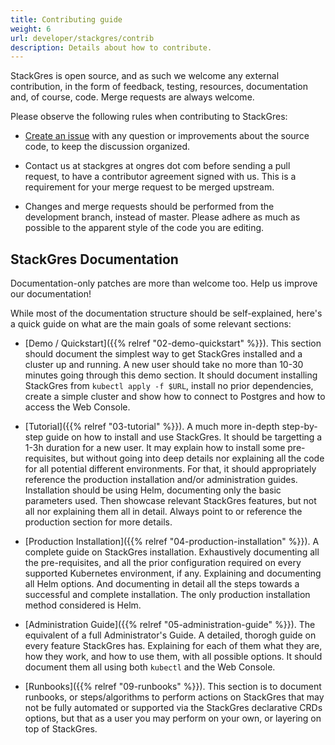```yaml
---
title: Contributing guide
weight: 6
url: developer/stackgres/contrib
description: Details about how to contribute.
---
```


StackGres is open source, and as such we welcome any external contribution, in the form of feedback, testing, resources,
 documentation and, of course, code. Merge requests are always welcome.

Please observe the following rules when contributing to StackGres:

* [Create an issue](https://gitlab.com/ongresinc/stackgres/issues/new) with any question or improvements about the source
 code, to keep the discussion organized.

* Contact us at stackgres at ongres dot com before sending a pull request, to have a contributor agreement signed with us.
 This is a requirement for your merge request to be merged upstream.

* Changes and merge requests should be performed from the development branch, instead of master. Please adhere as much
 as possible to the apparent style of the code you are editing.


## StackGres Documentation

Documentation-only patches are more than welcome too. Help us improve our documentation!

While most of the documentation structure should be self-explained, here's a quick guide on what are the main goals of
some relevant sections:

* [Demo / Quickstart]({{% relref "02-demo-quickstart" %}}). This section should document the simplest way to get
  StackGres installed and a cluster up and running. A new user should take no more than 10-30 minutes going through this
  demo section. It should document installing StackGres from `kubectl apply -f $URL`, install no prior dependencies,
  create a simple cluster and show how to connect to Postgres and how to access the Web Console.

* [Tutorial]({{% relref "03-tutorial" %}}). A much more in-depth step-by-step guide on how to install and use StackGres.
  It should be targetting a 1-3h duration for a new user. It may explain how to install some pre-requisites, but without
  going into deep details nor explaining all the code for all potential different environments. For that, it should
  appropriately reference the production installation and/or administration guides. Installation should be using Helm,
  documenting only the basic parameters used. Then showcase relevant StackGres features, but not all nor explaining them
  all in detail. Always point to or reference the production section for more details.

* [Production Installation]({{% relref "04-production-installation" %}}). A complete guide on StackGres installation.
  Exhaustively documenting all the pre-requisites, and all the prior configuration required on every supported
  Kubernetes environment, if any. Explaining and documenting all Helm options. And documenting in detail all the steps
  towards a successful and complete installation. The only production installation method considered is Helm.

* [Administration Guide]({{% relref "05-administration-guide" %}}). The equivalent of a full Administrator's
  Guide. A detailed, thorogh guide on every feature StackGres has. Explaining for each of them what they are, how they
  work, and how to use them, with all possible options. It should document them all using both `kubectl` and the Web
  Console.

* [Runbooks]({{% relref "09-runbooks" %}}). This section is to document runbooks, or steps/algorithms to perform actions
  on StackGres that may not be fully automated or supported via the StackGres declarative CRDs options, but that as a
  user you may perform on your own, or layering on top of StackGres.
